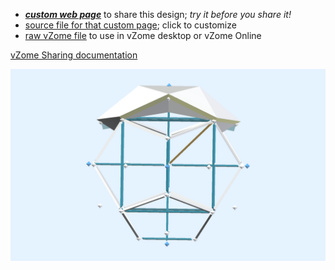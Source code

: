 
 - [***custom web page***][post] to share this design; *try it before you share it!*
 - [source file for that custom page][source]; click to customize
 - [raw vZome file][raw] to use in vZome desktop or vZome Online

[vZome Sharing documentation](https://vzome.github.io/vzome/sharing.html#how-it-works)

![Image](<Geodesic Blocks.png>)


[post]: <https://John-Kostick.github.io/vzome-sharing/2022/02/12/Geodesic Blocks-20-24-15.html>
[source]: <https://github.com/John-Kostick/vzome-sharing/edit/main/_posts/2022-02-12-Geodesic Blocks-20-24-15.md>
[raw]: <https://raw.githubusercontent.com/John-Kostick/vzome-sharing/main/2022/02/12/20-24-15-Geodesic Blocks/Geodesic Blocks.vZome>